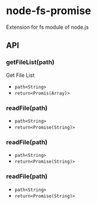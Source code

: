 # node-fs-promise
Extension for fs module of node.js

## API

### getFileList(path)
Get File List

- `path<String>`
- `return<Promis(Array)>`

### readFile(path)

- `path<String>`
- `return<Promise(String)>`


### readFile(path)

- `path<String>`
- `return<Promise(String)>`

### readFile(path)

- `path<String>`
- `return<Promise(String)>`



